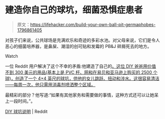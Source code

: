# 建造你自己的球坑，细菌恐惧症患者

> 原文：<https://lifehacker.com/build-your-own-ball-pit-germaphobes-1796861405>

对孩子们来说，公共球场是充满欢乐和奇迹的多彩水池。对父母来说，它们是令人恶心的细菌培养器，是鼻屎、潮湿的创可贴和发霉的 PB&J 碎屑死去的地方。

Watch

一位 Reddit 用户解决了这个不幸的矛盾:他建造了自己的[。这位 DIY 爸爸用价值不到 300 美元的用品(基本上是 PVC 杆、网和在易贝和亚马逊上购买的 2500 个球)，创造了一个 4×4 英尺的球坑，供他的女儿跳跃、扭动和涉水。这很容易清洁——每周一次，他只需用消毒剂喷洒整个区域。](https://www.reddit.com/r/DIY/comments/6jt365/built_a_ball_pit_for_my_daughterand_for_me/)

最精彩的部分？他写道:“如果有其他家务和需要做的事情，这种方式还可以让她呆上一段时间。”。

[DIY 球坑说明](https://www.reddit.com/r/DIY/comments/6jt365/built_a_ball_pit_for_my_daughterand_for_me/) | Reddit